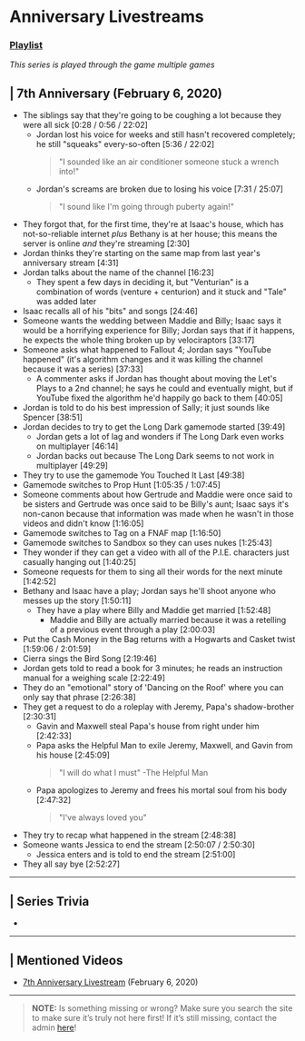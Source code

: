 # Anniversary Livestreams
### [Playlist](https://www.youtube.com/playlist?list=PLwljWXtmIKiSzbw3HuSRtnuR4-h_APaUT)
*This series is played through the game multiple games*

## | 7th Anniversary \(February 6, 2020)
- The siblings say that they're going to be coughing a lot because they were all sick \[0:28 / 0:56 / 22:02]
  - Jordan lost his voice for weeks and still hasn't recovered completely; he still "squeaks" every-so-often \[5:36 / 22:02]
    > "I sounded like an air conditioner someone stuck a wrench into!"
  - Jordan's screams are broken due to losing his voice \[7:31 / 25:07]
    > "I sound like I'm going through puberty again!"
- They forgot that, for the first time, they're at Isaac's house, which has not-so-reliable internet *plus* Bethany is at her house; this means the server is online *and* they're streaming \[2:30]
- Jordan thinks they're starting on the same map from last year's anniversary stream \[4:31]
- Jordan talks about the name of the channel \[16:23]
  - They spent a few days in deciding it, but "Venturian" is a combination of words \(venture + centurion) and it stuck and "Tale" was added later
- Isaac recalls all of his "bits" and songs \[24:46]
- Someone wants the wedding between Maddie and Billy; Isaac says it would be a horrifying experience for Billy; Jordan says that if it happens, he expects the whole thing broken up by velociraptors \[33:17]
- Someone asks what happened to Fallout 4; Jordan says "YouTube happened" \(it's algorithm changes and it was killing the channel because it was a series) \[37:33]
  - A commenter asks if Jordan has thought about moving the Let's Plays to a 2nd channel; he says he could and eventually might, but if YouTube fixed the algorithm he'd happily go back to them \[40:05]
- Jordan is told to do his best impression of Sally; it just sounds like Spencer \[38:51]
- Jordan decides to try to get the Long Dark gamemode started \[39:49]
  - Jordan gets a lot of lag and wonders if The Long Dark even works on multiplayer \[46:14]
  - Jordan backs out because The Long Dark seems to not work in multiplayer \[49:29]
- They try to use the gamemode You Touched It Last \[49:38]
- Gamemode switches to Prop Hunt \[1:05:35 / 1:07:45]
- Someone comments about how Gertrude and Maddie were once said to be sisters and Gertrude was once said to be Billy's aunt; Isaac says it's non-canon because that information was made when he wasn't in those videos and didn't know \[1:16:05]
- Gamemode switches to Tag on a FNAF map \[1:16:50]
- Gamemode switches to Sandbox so they can uses nukes \[1:25:43]
- They wonder if they can get a video with all of the P.I.E. characters just casually hanging out \[1:40:25]
- Someone requests for them to sing all their words for the next minute \[1:42:52]
- Bethany and Isaac have a play; Jordan says he'll shoot anyone who messes up the story \[1:50:11]
  - They have a play where Billy and Maddie get married \[1:52:48]
    - Maddie and Billy are actually married because it was a retelling of a previous event through a play \[2:00:03]
- Put the Cash Money in the Bag returns with a Hogwarts and Casket twist \[1:59:06 / 2:01:59]
- Cierra sings the Bird Song \[2:19:46]
- Jordan gets told to read a book for 3 minutes; he reads an instruction manual for a weighing scale \[2:22:49]
- They do an "emotional" story of 'Dancing on the Roof' where you can only say that phrase \[2:26:38]
- They get a request to do a roleplay with Jeremy, Papa's shadow-brother \[2:30:31]
  - Gavin and Maxwell steal Papa's house from right under him \[2:42:33]
  - Papa asks the Helpful Man to exile Jeremy, Maxwell, and Gavin from his house \[2:45:09]
    > "I will do what I must" -The Helpful Man
  - Papa apologizes to Jeremy and frees his mortal soul from his body \[2:47:32]
    > "I've always loved you"
- They try to recap what happened in the stream \[2:48:38]
- Someone wants Jessica to end the stream \[2:50:07 / 2:50:30]
  - Jessica enters and is told to end the stream \[2:51:00]
- They all say bye \[2:52:27]

----

## | Series Trivia
- 

----
 
## | Mentioned Videos
- [7th Anniversary Livestream](https://youtu.be/GBFpW-t83Zs) \(February 6, 2020)
 
----
 
> **NOTE:** Is something missing or wrong? Make sure you search the site to make sure it’s truly not here first! If it’s still missing, contact the admin [here](../chapter_2.md)!